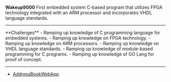 **Wakeup9000**
First embedded system C-based program that utilizes FPGA technology integrated with an ARM processor and incorporates VHDL language standards.
<hr>
**Challenges**
- Ramping up knowledge of C programming language for embedded systems.
- Ramping up knowledge on FPGA technology.
- Ramping up knowledge on ARM processors.
- Ramping up knowledge on VHDL language standards.
- Ramping up knowledge of module-based programming for C programs.
- Ramping up knowledge of GO Lang for proof of concept.

<hr>

* [AddressBookWebApp](https://github.com/JSande2021/AddressBookWebApp)
